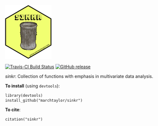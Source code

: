 <img src= "hexSticker/hexSticker_sinkr.png" width="150">


[![Travis-CI Build Status](https://travis-ci.org/marchtaylor/sinkr.svg?branch=master)](https://travis-ci.org/marchtaylor/sinkr)
[![GitHub release](https://img.shields.io/github/release/marchtaylor/sinkr.svg)](https://github.com/marchtaylor/sinkr/releases)


*sinkr*: Collection of functions with emphasis in multivariate data analysis.

**To install** (using `devtools`):
```
library(devtools)
install_github("marchtaylor/sinkr")
```

**To cite**:
```
citation("sinkr")
```

